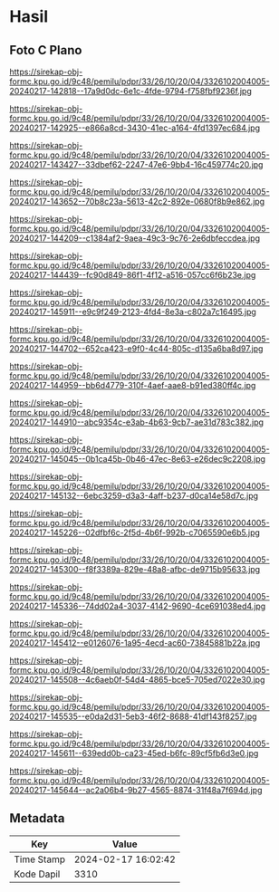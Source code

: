 # Hasil

## Foto C Plano

https://sirekap-obj-formc.kpu.go.id/9c48/pemilu/pdpr/33/26/10/20/04/3326102004005-20240217-142818--17a9d0dc-6e1c-4fde-9794-f758fbf9236f.jpg

https://sirekap-obj-formc.kpu.go.id/9c48/pemilu/pdpr/33/26/10/20/04/3326102004005-20240217-142925--e866a8cd-3430-41ec-a164-4fd1397ec684.jpg

https://sirekap-obj-formc.kpu.go.id/9c48/pemilu/pdpr/33/26/10/20/04/3326102004005-20240217-143427--33dbef62-2247-47e6-9bb4-16c459774c20.jpg

https://sirekap-obj-formc.kpu.go.id/9c48/pemilu/pdpr/33/26/10/20/04/3326102004005-20240217-143652--70b8c23a-5613-42c2-892e-0680f8b9e862.jpg

https://sirekap-obj-formc.kpu.go.id/9c48/pemilu/pdpr/33/26/10/20/04/3326102004005-20240217-144209--c1384af2-9aea-49c3-9c76-2e6dbfeccdea.jpg

https://sirekap-obj-formc.kpu.go.id/9c48/pemilu/pdpr/33/26/10/20/04/3326102004005-20240217-144439--fc90d849-86f1-4f12-a516-057cc6f6b23e.jpg

https://sirekap-obj-formc.kpu.go.id/9c48/pemilu/pdpr/33/26/10/20/04/3326102004005-20240217-145911--e9c9f249-2123-4fd4-8e3a-c802a7c16495.jpg

https://sirekap-obj-formc.kpu.go.id/9c48/pemilu/pdpr/33/26/10/20/04/3326102004005-20240217-144702--652ca423-e9f0-4c44-805c-d135a6ba8d97.jpg

https://sirekap-obj-formc.kpu.go.id/9c48/pemilu/pdpr/33/26/10/20/04/3326102004005-20240217-144959--bb6d4779-310f-4aef-aae8-b91ed380ff4c.jpg

https://sirekap-obj-formc.kpu.go.id/9c48/pemilu/pdpr/33/26/10/20/04/3326102004005-20240217-144910--abc9354c-e3ab-4b63-9cb7-ae31d783c382.jpg

https://sirekap-obj-formc.kpu.go.id/9c48/pemilu/pdpr/33/26/10/20/04/3326102004005-20240217-145045--0b1ca45b-0b46-47ec-8e63-e26dec9c2208.jpg

https://sirekap-obj-formc.kpu.go.id/9c48/pemilu/pdpr/33/26/10/20/04/3326102004005-20240217-145132--6ebc3259-d3a3-4aff-b237-d0ca14e58d7c.jpg

https://sirekap-obj-formc.kpu.go.id/9c48/pemilu/pdpr/33/26/10/20/04/3326102004005-20240217-145226--02dfbf6c-2f5d-4b6f-992b-c7065590e6b5.jpg

https://sirekap-obj-formc.kpu.go.id/9c48/pemilu/pdpr/33/26/10/20/04/3326102004005-20240217-145300--f8f3389a-829e-48a8-afbc-de9715b95633.jpg

https://sirekap-obj-formc.kpu.go.id/9c48/pemilu/pdpr/33/26/10/20/04/3326102004005-20240217-145336--74dd02a4-3037-4142-9690-4ce691038ed4.jpg

https://sirekap-obj-formc.kpu.go.id/9c48/pemilu/pdpr/33/26/10/20/04/3326102004005-20240217-145412--e0126076-1a95-4ecd-ac60-73845881b22a.jpg

https://sirekap-obj-formc.kpu.go.id/9c48/pemilu/pdpr/33/26/10/20/04/3326102004005-20240217-145508--4c6aeb0f-54d4-4865-bce5-705ed7022e30.jpg

https://sirekap-obj-formc.kpu.go.id/9c48/pemilu/pdpr/33/26/10/20/04/3326102004005-20240217-145535--e0da2d31-5eb3-46f2-8688-41df143f8257.jpg

https://sirekap-obj-formc.kpu.go.id/9c48/pemilu/pdpr/33/26/10/20/04/3326102004005-20240217-145611--639edd0b-ca23-45ed-b6fc-89cf5fb6d3e0.jpg

https://sirekap-obj-formc.kpu.go.id/9c48/pemilu/pdpr/33/26/10/20/04/3326102004005-20240217-145644--ac2a06b4-9b27-4565-8874-31f48a7f694d.jpg


## Metadata

| Key        | Value               |
| ---------- | ------------------- |
| Time Stamp | 2024-02-17 16:02:42 |
| Kode Dapil | 3310                |



